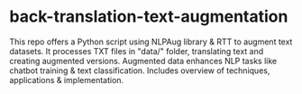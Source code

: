 # back-translation-text-augmentation
This repo offers a Python script using NLPAug library &amp; RTT to augment text datasets. It processes TXT files in "data/" folder, translating text and creating augmented versions. Augmented data enhances NLP tasks like chatbot training &amp; text classification. Includes overview of techniques, applications &amp; implementation.
